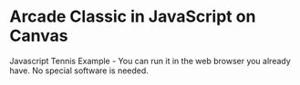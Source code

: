 # Arcade Classic in JavaScript on Canvas
Javascript Tennis Example - You can run it in the web browser you already have. No special software is needed.
